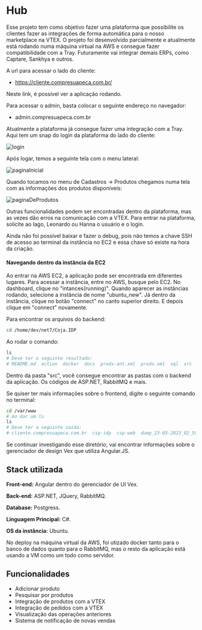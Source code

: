
# Hub 

Esse projeto tem como objetivo fazer uma plataforma que possibilite os clientes fazer as integrações de forma automática para o nosso marketplace na VTEX. O projeto foi desenvolvido parcialmente e atualmente está rodando numa máquina virtual na AWS e consegue fazer compatibilidade com a Tray. Futuramente vai integrar demais ERPs, como Captare, Sankhya e outros.

A url para acessar o lado do cliente:

- https://cliente.compresuapeca.com.br/

Neste link, é possível ver a aplicação rodando.

Para acessar o admin, basta colocar o seguinte endereço no navegador:

- admin.compresuapeca.com.br

Atualmente a plataforma já consegue fazer uma integração com a Tray.
Aqui tem um snap do login da plataforma do lado do cliente: 

![login](https://github.com/compresuapeca/hub/blob/main/assets/Captura%20de%20tela%202023-03-29%20151551.png?raw=true)


Após logar, temos a seguinte tela com o menu lateral: 

![paginaInicial](https://github.com/compresuapeca/hub/blob/main/assets/Captura%20de%20tela%202023-03-29%20152318.png?raw=true)


Quando tocamos no menu de Cadastros -> Produtos chegamos numa tela com as informações dos produtos disponíveis: 


![paginaDeProdutos](https://github.com/compresuapeca/hub/blob/main/assets/Captura%20de%20tela%202023-03-29%20152828.png?raw=true)

Outras funcionalidades podem ser encontradas dentro da plataforma, mas as vezes dão erros na comunicação com a VTEX.
Para entrar na plataforma, solicite ao Iago, Leonardo ou Hanna o usuário e o login. 

Ainda não foi possível baixar e fazer o debug, pois não temos a chave SSH de acesso ao terminal da instância no EC2 e essa chave só existe na hora da criação.

#### Navegando dentro da instância da EC2

Ao entrar na AWS EC2, a aplicação pode ser encontrada em diferentes lugares. Para acessar a instância, entre no AWS, busque pelo EC2. No dashboard, clique no "intances(running)". Quando aparecer as instâncias rodando, selecione a instância de nome "ubuntu_new". Já dentro da instância, clique no botão "connect" no canto superior direito. E depois clique em "connect" novamente. 


 Para encontrar os arquivos do backend: 

```bash
cd /home/dev/net7/Coja.IDP
```

Ao rodar o comando: 
```bash
ls
# Deve ter o seguinte resultado: 
# README.md  action  docker  docs  prods-ant.xml  prods.xml  sql  src
```

Dentro da pasta "src", você consegue encontrar as pastas com o backend da aplicação. Os códigos de ASP.NET, RabbitMQ e mais.

Se quiser ter mais informações sobre o frontend, digite o seguinte comando no terminal:

```bash
cd /var/www
# Ao dar um ls
ls
# Deve ter a seguinte saída: 
# cliente.compresuapeca.com.br  csp-idp  csp-web  dump_23-03-2023_02_59_32.sql
```

Se continuar investigando esse diretório, vai encontrar informações sobre o gerenciador de design Vex que utiliza Angular.JS. 


## Stack utilizada

**Front-end:** Angular dentro do gerenciador de UI Vex.

**Back-end:** ASP.NET, JQuery, RabbitMQ.

**Database:** Postgress.

**Linguagem Principal:** C#.

**OS da instância:** Ubuntu.

No deploy na máquina virtual da AWS, foi utizado docker tanto para o banco de dados quanto para o RabbitMQ, mas o resto da aplicação está usando a VM como um todo como servidor.
## Funcionalidades
- Adicionar produto
- Pesquisar por produtos
- Integração de produtos com a VTEX
- Integração de pedidos com a VTEX
- Visualização das operações anteriores
- Sistema de notificação de novas vendas

